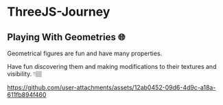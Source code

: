 # ThreeJS-Journey

## Playing With Geometries 🌐

Geometrical figures are fun and have many properties.

Have fun discovering them and making modifications to their textures and visibility. 👇🏽

https://github.com/user-attachments/assets/12ab0452-09d6-4d9c-a18a-611fb894f460

